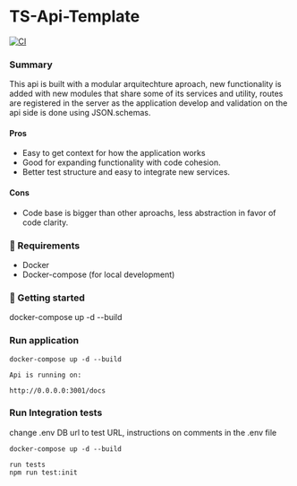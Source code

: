 
# TS-Api-Template
[![CI](https://github.com/caiocampoos/ts-api-template/actions/workflows/CI.yml/badge.svg?branch=main)](https://github.com/caiocampoos/ts-api-template/actions/workflows/CI.yml)

  

###  Summary
This api is built with a modular arquitechture aproach, new functionality is added with new modules that share some of its services and utility, routes are registered in the server as the application develop and validation on the api side is done using JSON.schemas. 

  
  #### Pros 
- Easy to get context for how the application works
- Good for expanding functionality with code cohesion. 
- Better test structure and easy to integrate new services.

#### Cons
- Code base is bigger than other aproachs, less abstraction in favor of code clarity.

### :rocket: Requirements
- Docker 
- Docker-compose (for local development)
  
### :checkered_flag: Getting started


docker-compose up -d --build

### Run application

```
docker-compose up -d --build

Api is running on:

http://0.0.0.0:3001/docs

```


### Run Integration tests

change .env DB url to test URL, instructions on comments in the .env file



```
docker-compose up -d --build

run tests
npm run test:init

```
